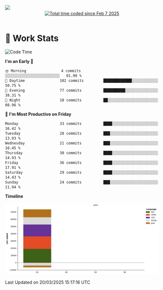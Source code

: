 <img src="https://capsule-render.vercel.app/api?type=waving&color=E0D7C8&height=200&section=header&text=Jeong8333&animation=fadeIn&fontColor=6D4930&fontSize=65&fontAlignY=60&stroke=6D4930&strokeWidth=3" />

<div align = center>
<a href="https://wakatime.com/@9207cd9b-e0ca-4b15-bb6a-6ad0a31854f8"><img src="https://wakatime.com/badge/user/9207cd9b-e0ca-4b15-bb6a-6ad0a31854f8.svg" alt="Total time coded since Feb 7 2025" /></a>
</div>
<br>

# 📝 **Work Stats**


<!--START_SECTION:waka-->
![Code Time](http://img.shields.io/badge/Code%20Time-8%20hrs%2033%20mins-blue)

**I'm an Early 🐤** 

```text
🌞 Morning                4 commits           ░░░░░░░░░░░░░░░░░░░░░░░░░   01.99 % 
🌆 Daytime                102 commits         █████████████░░░░░░░░░░░░   50.75 % 
🌃 Evening                77 commits          ██████████░░░░░░░░░░░░░░░   38.31 % 
🌙 Night                  18 commits          ██░░░░░░░░░░░░░░░░░░░░░░░   08.96 % 
```
📅 **I'm Most Productive on Friday** 

```text
Monday                   33 commits          ████░░░░░░░░░░░░░░░░░░░░░   16.42 % 
Tuesday                  28 commits          ███░░░░░░░░░░░░░░░░░░░░░░   13.93 % 
Wednesday                21 commits          ███░░░░░░░░░░░░░░░░░░░░░░   10.45 % 
Thursday                 30 commits          ████░░░░░░░░░░░░░░░░░░░░░   14.93 % 
Friday                   36 commits          ████░░░░░░░░░░░░░░░░░░░░░   17.91 % 
Saturday                 29 commits          ████░░░░░░░░░░░░░░░░░░░░░   14.43 % 
Sunday                   24 commits          ███░░░░░░░░░░░░░░░░░░░░░░   11.94 % 
```


**Timeline**

![Lines of Code chart](https://raw.githubusercontent.com/Jeong8333/Jeong8333/main/assets/bar_graph.png)


 Last Updated on 20/03/2025 15:17:16 UTC
<!--END_SECTION:waka-->

